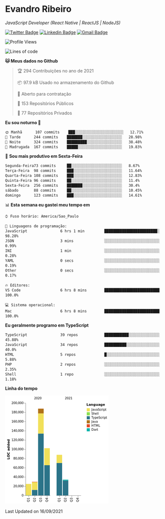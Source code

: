 # Evandro **Ribeiro**

*JavaScript Developer (React Native | ReactJS | NodeJS)*

[![Twitter Badge](https://img.shields.io/badge/-@ribeiroevandro-201B2D?style=flat-square&labelColor=201B2D&logo=twitter&logoColor=white&link=https://twitter.com/ribeiroevandro)](https://twitter.com/ribeiroevandro) 
[![Linkedin Badge](https://img.shields.io/badge/-Evandro%20Ribeiro-201B2D?style=flat-square&logo=Linkedin&logoColor=white&link=https://www.linkedin.com/in/ribeiroevandro)](https://www.linkedin.com/in/ribeiroevandro) 
[![Gmail Badge](https://img.shields.io/badge/-oi@ribeiroevandro.com.br-201B2D?style=flat-square&logo=Gmail&logoColor=white&link=mailto:oi@ribeiroevandro.com.br)](mailto:oi@ribeiroevandro.com.br)


<!--START_SECTION:waka-->
![Profile Views](http://img.shields.io/badge/Visualizac%C3%B5es%20do%20perfil-0-blue)

![Lines of code](https://img.shields.io/badge/Desde%20o%20Hello%20World%20eu%20escrevi-466053%20linhas%20de%20c%C3%B3digo-blue)

**🐱 Meus dados no Github** 

> 🏆 294 Contribuições no ano de 2021
 > 
> 📦 97.9 kB Usado no armazenamento do Github 
 > 
> 💼 Aberto para contratação
 > 
> 📜 153 Repositórios Públicos 
 > 
> 🔑 77 Repositórios Privados  
 > 
**Eu sou noturno 🦉** 

```text
🌞 Manhã      107 commits    ███░░░░░░░░░░░░░░░░░░░░░░   12.71% 
🌆 Tarde      244 commits    ███████░░░░░░░░░░░░░░░░░░   28.98% 
🌃 Noite      324 commits    █████████░░░░░░░░░░░░░░░░   38.48% 
🌙 Madrugada  167 commits    █████░░░░░░░░░░░░░░░░░░░░   19.83%

```
📅 **Sou mais produtivo em Sexta-Feira** 

```text
Segunda-Feira73 commits     ██░░░░░░░░░░░░░░░░░░░░░░░   8.67% 
Terça-Feira  98 commits     ███░░░░░░░░░░░░░░░░░░░░░░   11.64% 
Quarta-Feira 108 commits    ███░░░░░░░░░░░░░░░░░░░░░░   12.83% 
Quinta-Feira 96 commits     ██░░░░░░░░░░░░░░░░░░░░░░░   11.4% 
Sexta-Feira  256 commits    ███████░░░░░░░░░░░░░░░░░░   30.4% 
sábado       88 commits     ██░░░░░░░░░░░░░░░░░░░░░░░   10.45% 
domingo      123 commits    ███░░░░░░░░░░░░░░░░░░░░░░   14.61%

```


📊 **Esta semana eu gastei meu tempo em** 

```text
⌚︎ Fuso horário: America/Sao_Paulo

💬 Linguagens de programação: 
JavaScript               6 hrs 1 min         ████████████████████████░   98.28% 
JSON                     3 mins              ░░░░░░░░░░░░░░░░░░░░░░░░░   0.99% 
INI                      1 min               ░░░░░░░░░░░░░░░░░░░░░░░░░   0.28% 
YAML                     0 secs              ░░░░░░░░░░░░░░░░░░░░░░░░░   0.19% 
Other                    0 secs              ░░░░░░░░░░░░░░░░░░░░░░░░░   0.17%

🔥 Editores: 
VS Code                  6 hrs 8 mins        █████████████████████████   100.0%

💻 Sistema operacional: 
Mac                      6 hrs 8 mins        █████████████████████████   100.0%

```

**Eu geralmente programo em TypeScript** 

```text
TypeScript               39 repos            ███████████░░░░░░░░░░░░░░   45.88% 
JavaScript               34 repos            ██████████░░░░░░░░░░░░░░░   40.0% 
HTML                     5 repos             █░░░░░░░░░░░░░░░░░░░░░░░░   5.88% 
PHP                      2 repos             ░░░░░░░░░░░░░░░░░░░░░░░░░   2.35% 
Shell                    1 repo              ░░░░░░░░░░░░░░░░░░░░░░░░░   1.18%

```


**Linha do tempo**

![Chart not found](https://raw.githubusercontent.com/ribeiroevandro/ribeiroevandro/master/charts/bar_graph.png) 


 Last Updated on 16/09/2021
<!--END_SECTION:waka-->
